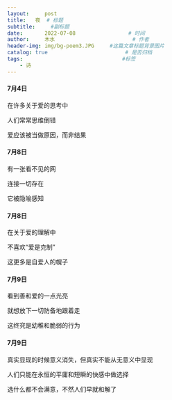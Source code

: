 ```yaml
---
layout:     post                       
title:   夜  # 标题
subtitle:     #副标题
date:       2022-07-08                 # 时间
author:     木水                         # 作者
header-img: img/bg-poem3.JPG     #这篇文章标题背景图片
catalog: true                         # 是否归档
tags:                                #标签
    - 诗
---
```

#### 7月4日
在许多关于爱的思考中

人们常常思维倒错

爱应该被当做原因，而非结果

#### 7月8日
有一张看不见的网

连接一切存在

它被隐喻感知

#### 7月8日
在关于爱的理解中

不喜欢“爱是克制”

这更多是自爱人的幌子

#### 7月9日
看到善和爱的一点光亮

就想放下一切防备地跟着走

这终究是幼稚和脆弱的行为

#### 7月9日
真实显现的时候意义消失，但真实不能从无意义中显现

人们只能在永恒的平庸和短瞬的快感中做选择

选什么都不会满意，不然人们早就和解了
